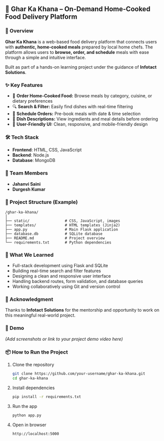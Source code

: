 ## 🍱 Ghar Ka Khana – On-Demand Home-Cooked Food Delivery Platform

### 🚀 Overview

**Ghar Ka Khana** is a web-based food delivery platform that connects users with **authentic, home-cooked meals** prepared by local home chefs. The platform allows users to **browse, order, and schedule** meals with ease through a simple and intuitive interface.

Built as part of a hands-on learning project under the guidance of **Infotact Solutions**.



### ✨ Key Features

* 🛒 **Order Home-Cooked Food:** Browse meals by category, cuisine, or dietary preferences
* 🔍 **Search & Filter:** Easily find dishes with real-time filtering
* 📅 **Schedule Orders:** Pre-book meals with date & time selection
* 📝 **Dish Descriptions:** View ingredients and meal details before ordering
* 📌 **User-Friendly UI:** Clean, responsive, and mobile-friendly design



### 🛠️ Tech Stack

* **Frontend**: HTML, CSS, JavaScript
* **Backend**: Node.js
* **Database**: MongoDB



### 👥 Team Members

* **Jahanvi Saini**
* **Durgesh Kumar**



### 📁 Project Structure (Example)

```
/ghar-ka-khana/
│
├── static/                # CSS, JavaScript, images
├── templates/             # HTML templates (Jinja2)
├── app.py                 # Main Flask application
├── database.db            # SQLite database
├── README.md              # Project overview
└── requirements.txt       # Python dependencies
```



### 🧠 What We Learned

* Full-stack development using Flask and SQLite
* Building real-time search and filter features
* Designing a clean and responsive user interface
* Handling backend routes, form validation, and database queries
* Working collaboratively using Git and version control


### 🙌 Acknowledgment

Thanks to **Infotact Solutions** for the mentorship and opportunity to work on this meaningful real-world project.



### 📸 Demo

*(Add screenshots or link to your project demo video here)*



### 📦 How to Run the Project

1. Clone the repository

   ```bash
   git clone https://github.com/your-username/ghar-ka-khana.git
   cd ghar-ka-khana
   ```

2. Install dependencies

   ```bash
   pip install -r requirements.txt
   ```

3. Run the app

   ```bash
   python app.py
   ```

4. Open in browser

   ```
   http://localhost:5000
   ```
